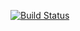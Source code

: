 [![Build Status](https://travis-ci.org/simonwicky/bootcamp.svg?branch=master)](https://travis-ci.org/simonwicky/bootcamp)